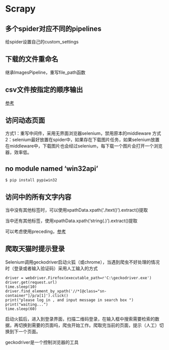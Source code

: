 # Scrapy

## 多个spider对应不同的pipelines

给spider设置自己的custom_settings

## 下载的文件重命名
继承ImagesPipeline，重写file_path函数

## csv文件按指定的顺序输出
[参考](https://www.jianshu.com/p/fd6f7eba6abe)

## 访问动态页面
方式1：重写中间件，采用无界面浏览器selenium，禁用原本的middleware
方式2：selenium最好放置在spider中，如果存在下载图片任务，如果selenium放置在middleware中，下载图片也会经过selenium，每下载一个图片会打开一个浏览器，效率低。

## no module named ‘win32api’
```
$ pip install pypiwin32
```

## 访问<a></a>中的所有文字内容
当<a></a>中没有其他标签时，可以使用xpathData.xpath(‘./text()’).extract()提取

当<a></a>中还有其他标签，使用xpathData.xpath(‘string(.)’).extract()提取

可以考虑使用preceding，[参考](https://stackoverflow.com/questions/35811535/what-xpath-i-need-to-extract-the-text-inside-span-that-is-preceded-by-a-specific)

## 爬取天猫时提示登录
Selenium调用geckodriver启动火狐（或chrome），当遇到爬虫不好处理的情况时（登录或者输入验证码）采用人工输入的方式
```
driver = webdriver.Firefox(executable_path=r'C:\geckodriver.exe')
driver.get(request.url)
time.sleep(10)
driver.find_element_by_xpath('//*[@class="sn-container"]/p/a[1]').click()
print("please log in , and input message in search box ")
print("waiting...")
time.sleep(60)
```
启动火狐后，进入到登录界面，扫描二维码登录，在输入框中搜索需要检索的数据，再切换到需要的页面吗，爬虫开始工作。爬取完当前的页面，提示（人工）切换到下一个页面。

geckodriver是一个控制浏览器的工具
